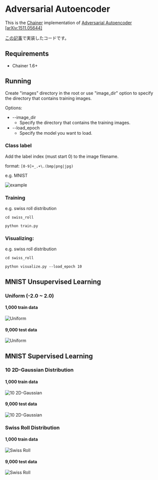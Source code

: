 # Adversarial Autoencoder

This is the [Chainer](http://chainer.org/) implementation of [Adversarial Autoencoder [arXiv:1511.05644]](http://arxiv.org/pdf/1511.05644v1.pdf)

[この記事](http://musyoku.github.io/2016/02/22/adversarial-autoencoder/)で実装したコードです。

## Requirements

- Chainer 1.6+

## Running

Create "images" directory in the root or use "image_dir" option to specify the directory that contains training images.

Options:
- --image_dir
	- Specify the directory that contains the training images.
- --load_epoch 
	- Specify the model you want to load.

### Class label

Add the label index (must start 0) to the image filename.

format:	`[0-9]+_.+\.(bmp|png|jpg)`

e.g. MNIST

![example](http://musyoku.github.io/images/post/2016-02-22/class_label_example.png)

### Training

e.g. swiss roll distribution

`cd swiss_roll`

`python train.py`

### Visualizing:

e.g. swiss roll distribution

`cd swiss_roll`

`python visualize.py --load_epoch 10`


## MNIST Unsupervised Learning

### Uniform (-2.0 ~ 2.0)

#### 1,000 train data

![Uniform](https://github.com/musyoku/adversarial-autoencoder/blob/master/example/uniform_train_z.png?raw=true)

#### 9,000 test data

![Uniform](https://github.com/musyoku/adversarial-autoencoder/blob/master/example/uniform_test_z.png?raw=true)

## MNIST Supervised Learning

### 10 2D-Gaussian Distribution

#### 1,000 train data 

![10 2D-Gaussian](https://github.com/musyoku/adversarial-autoencoder/blob/master/example/10_2d-gaussian_train_labeled_z.png?raw=true)

#### 9,000 test data

![10 2D-Gaussian](https://github.com/musyoku/adversarial-autoencoder/blob/master/example/10_2d-gaussian_test_labeled_z.png?raw=true)

### Swiss Roll Distribution

#### 1,000 train data

![Swiss Roll](https://github.com/musyoku/adversarial-autoencoder/blob/master/example/swiss_roll_train_labeled_z.png?raw=true)

#### 9,000 test data

![Swiss Roll](https://github.com/musyoku/adversarial-autoencoder/blob/master/example/swiss_roll_test_labeled_z.png?raw=true)
